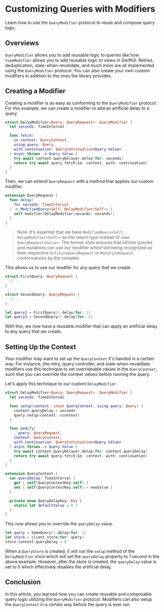 # Customizing Queries with Modifiers

Learn how to use the ``QueryModifier`` protocol to reuse and compose query logic.

## Overviews

`QueryModifier` allows you to add reusable logic to queries like how `ViewModifier` allows you to add reusable logic to views in SwiftUI. Retries, deduplication, stale-when-revalidate, and much more are all implemented using the `QueryModifier` protocol. You can also create your own custom modifiers in addition to the ones the library provides.

## Creating a Modifier

Creating a modifier is as easy as conforming to the `QueryModifier` protocol. For this example, we can create a modifier to add an artificial delay to a query.

```swift
struct DelayModifier<Query: QueryRequest>: QueryModifier {
  let seconds: TimeInterval

  func fetch(
    in context: QueryContext,
    using query: Query,
    with continuation: QueryContinuation<Query.Value>
  ) async throws -> Query.Value {
    try await context.queryDelayer.delay(for: seconds)
    return try await query.fetch(in: context, with: continuation)
  }
}
```

Then, we can extend `QueryRequest` with a method that applies our custom modifier.

```swift
extension QueryRequest {
  func delay(
    for seconds: TimeInterval
  ) -> ModifiedQuery<Self, DelayModifier<Self>> {
    self.modifier(DelayModifier(seconds: seconds))
  }
}
```

> Note: It's essential that we have `ModifiedQuery<Self, DelayModifier<Self>>` as the return type instead of `some QueryRequest<Value>`. The former style ensures that infinite queries and mutations can use our modifier whilst still being recognized as their respective ``InfiniteQueryRequest`` or ``MutationRequest`` conformances by the compiler.

This allows us to use our modifer for any query that we create.

```swift
struct FirstQuery: QueryRequest {
  // ...
}

struct SecondQuery: QueryRequest {
  // ...
}

let query1 = FirstQuery().delay(for: 1)
let query2 = SecondQuery().delay(for: 2)
```

With this, we now have a reusable modifier that can apply an artificial delay to any query that we create.

## Setting Up the Context

Your modifier may want to set up the ``QueryContext`` it's handed in a certain way. For instance, the retry, query controller, and stale-when-revalidate modifiers use this technique to set overrideable values in the `QueryContext`, such that you can override the context values before running the query.

Let's apply this technique to our custom `DelayModifier`.

```swift
struct DelayModifier<Query: QueryRequest>: QueryModifier {
  let seconds: TimeInterval

  func setup(context: inout QueryContext, using query: Query) {
    context.queryDelay = seconds
    query.setup(context: &context)
  }

  func modify(
    _ query: QueryRequest,
    context: QueryContext,
    with continuation: QueryContinuation<Query.Value>
  ) async throws -> Query.Value {
    try await context.queryDelayer.delay(for: context.queryDelay)
    return try await query.fetch(in: context, with: continuation)
  }
}

extension QueryContext {
  var queryDelay: TimeInterval {
    get { self[QueryContextKey.self] }
    set { self[QueryContextKey.self] = newValue }
  }

  private enum QueryDelayKey: Key {
    static let defaultValue = 0.3
  }
}
```

This now allows you to override the `queryDelay` value.

```swift
let query = SomeQuery().delay(for: 1)
let store = client.store(for: query)
store.context.queryDelay = 0
```

When a ``QueryStore`` is created, it will run the `setup` method of the `DelayModifier` once which will set the `queryDelay` property to 1 second in the above example. However, after the store is created, the `queryDelay` value is set to 0 which effectively disables the artificial delay.

## Conclusion

In this article, you learned how you can create reusable and composable query logic utilizing the `QueryModifier` protocol. Modifiers can also setup the `QueryContext` in a certain way before the query is ever ran.
